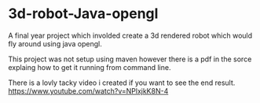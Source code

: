 # 3d-robot-Java-opengl

A final year project which involded create a 3d rendered robot which would fly around using java opengl.

This project was not setup using maven however there is a pdf in the sorce explaing how to get it running from command line.

There is a lovly tacky video i created if you want to see the end result.
https://www.youtube.com/watch?v=NPlxjkK8N-4
